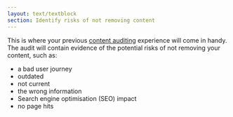 ```yaml
---
layout: text/textblock
section: Identify risks of not removing content
---
```

This is where your previous [content auditing](../../content-auditing/) experience will come in handy. The audit will contain evidence of the potential risks of not removing your content, such as:
- a bad user journey
- outdated
- not current
- the wrong information
- Search engine optimisation (SEO) impact
- no page hits

